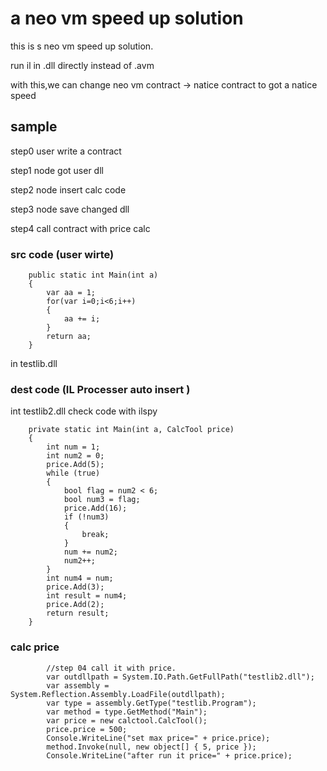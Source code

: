 # a neo vm speed up solution

this is s  neo vm speed up solution.

run il in .dll directly instead of .avm

with this,we can change neo vm contract -> natice contract to got a  natice speed

## sample
step0 user write a contract

step1 node got user dll

step2 node insert calc code

step3 node save changed dll

step4 call contract with price calc

### src code (user wirte)
        public static int Main(int a)
        {
            var aa = 1;
            for(var i=0;i<6;i++)
            {
                aa += i;
            }
            return aa;
        }

in testlib.dll


### dest code (IL Processer auto insert )

int testlib2.dll
check code with ilspy

        private static int Main(int a, CalcTool price)
        {
	        int num = 1;
	        int num2 = 0;
	        price.Add(5);
	        while (true)
	        {
		        bool flag = num2 < 6;
		        bool num3 = flag;
		        price.Add(16);
		        if (!num3)
		        {
			        break;
		        }
		        num += num2;
		        num2++;
	        }
	        int num4 = num;
	        price.Add(3);
	        int result = num4;
	        price.Add(2);
	        return result;
        }

### calc price
            //step 04 call it with price.
            var outdllpath = System.IO.Path.GetFullPath("testlib2.dll");
            var assembly = System.Reflection.Assembly.LoadFile(outdllpath);
            var type = assembly.GetType("testlib.Program");
            var method = type.GetMethod("Main");
            var price = new calctool.CalcTool();
            price.price = 500;
            Console.WriteLine("set max price=" + price.price);
            method.Invoke(null, new object[] { 5, price });
            Console.WriteLine("after run it price=" + price.price);